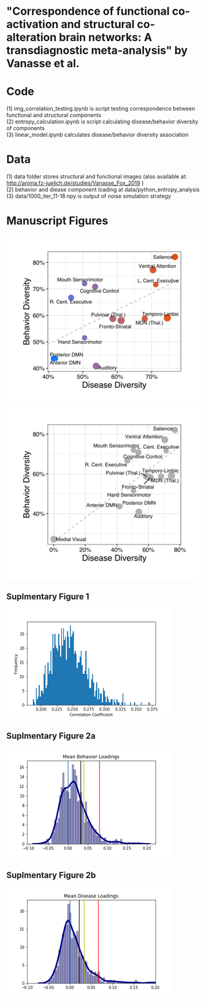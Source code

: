 # "Correspondence of functional co-activation and structural co-alteration brain networks: A transdiagnostic meta-analysis" by Vanasse et al.
# Code
(1) img_correlation_testing.ipynb is script testing correspondence between functional and structural components <br />
(2) entropy_calculation.ipynb is script calculating disease/behavior diversity of components <br /> 
(3) linear_model.ipynb calculates disease/behavior diversity association <br />

# Data
(1) data folder stores structural and functional images (also available at: http://anima.fz-juelich.de/studies/Vanasse_Fox_2019 ) <br />
(2) behavior and diease component loading at data/python_entropy_analysis <br />
(3) data/1000_iter_11-18.npy is output of noise simulation strategy <br /> 

# Manuscript Figures
![Figure 2](figures/linear_model_75perc_nomedvis.png)
![Figure 2](figures/linear_model_75perc.png)

## Suplmentary Figure 1
![Suplementary Figure 1](figures/sup_figure_1.png)


## Suplmentary Figure 2a
![Suplementary Figure 2a](figures/sup_figure_2a.png)

## Suplmentary Figure 2b
![Suplementary Figure 2b](figures/sup_figure_2b.png)
